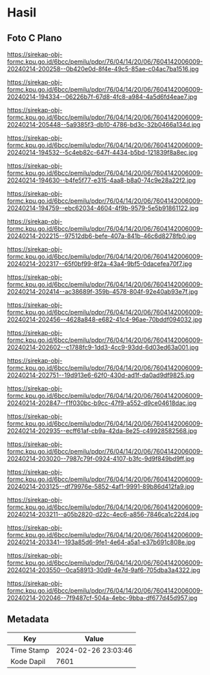 # Hasil

## Foto C Plano

https://sirekap-obj-formc.kpu.go.id/6bcc/pemilu/pdpr/76/04/14/20/06/7604142006009-20240214-200258--0b420e0d-8f4e-49c5-85ae-c04ac7ba1516.jpg

https://sirekap-obj-formc.kpu.go.id/6bcc/pemilu/pdpr/76/04/14/20/06/7604142006009-20240214-194334--06226b7f-67d8-4fc8-a984-4a5d6fd4eae7.jpg

https://sirekap-obj-formc.kpu.go.id/6bcc/pemilu/pdpr/76/04/14/20/06/7604142006009-20240214-205448--5a9385f3-db10-4786-bd3c-32b0466a134d.jpg

https://sirekap-obj-formc.kpu.go.id/6bcc/pemilu/pdpr/76/04/14/20/06/7604142006009-20240214-194532--5c4eb82c-647f-4434-b5bd-121839f8a8ec.jpg

https://sirekap-obj-formc.kpu.go.id/6bcc/pemilu/pdpr/76/04/14/20/06/7604142006009-20240214-194630--b4fe5f77-e315-4aa8-b8a0-74c9e28a22f2.jpg

https://sirekap-obj-formc.kpu.go.id/6bcc/pemilu/pdpr/76/04/14/20/06/7604142006009-20240214-194759--ebc62034-4604-4f9b-9579-5e5b91861122.jpg

https://sirekap-obj-formc.kpu.go.id/6bcc/pemilu/pdpr/76/04/14/20/06/7604142006009-20240214-202215--97512db6-befe-407a-841b-46c6d8278fb0.jpg

https://sirekap-obj-formc.kpu.go.id/6bcc/pemilu/pdpr/76/04/14/20/06/7604142006009-20240214-202317--65f0bf99-8f2a-43a4-9bf5-0dacefea70f7.jpg

https://sirekap-obj-formc.kpu.go.id/6bcc/pemilu/pdpr/76/04/14/20/06/7604142006009-20240214-202414--ac38689f-359b-4578-804f-92e40ab93e7f.jpg

https://sirekap-obj-formc.kpu.go.id/6bcc/pemilu/pdpr/76/04/14/20/06/7604142006009-20240214-202456--4628a848-e682-41c4-96ae-70bddf094032.jpg

https://sirekap-obj-formc.kpu.go.id/6bcc/pemilu/pdpr/76/04/14/20/06/7604142006009-20240214-202602--c1788fc9-1dd3-4cc9-93dd-6d03ed63a001.jpg

https://sirekap-obj-formc.kpu.go.id/6bcc/pemilu/pdpr/76/04/14/20/06/7604142006009-20240214-202751--19d913e6-62f0-430d-ad1f-da0ad9df9825.jpg

https://sirekap-obj-formc.kpu.go.id/6bcc/pemilu/pdpr/76/04/14/20/06/7604142006009-20240214-202847--f1f030bc-b9cc-47f9-a552-d9ce04618dac.jpg

https://sirekap-obj-formc.kpu.go.id/6bcc/pemilu/pdpr/76/04/14/20/06/7604142006009-20240214-202935--ecff61af-cb9a-42da-8e25-c49928582568.jpg

https://sirekap-obj-formc.kpu.go.id/6bcc/pemilu/pdpr/76/04/14/20/06/7604142006009-20240214-203020--7987c79f-0924-4107-b3fc-9d9f849bd9ff.jpg

https://sirekap-obj-formc.kpu.go.id/6bcc/pemilu/pdpr/76/04/14/20/06/7604142006009-20240214-203125--df79976e-5852-4af1-9991-89b86d412fa9.jpg

https://sirekap-obj-formc.kpu.go.id/6bcc/pemilu/pdpr/76/04/14/20/06/7604142006009-20240214-203211--a05b2820-d22c-4ec6-a856-7846ca1c22d4.jpg

https://sirekap-obj-formc.kpu.go.id/6bcc/pemilu/pdpr/76/04/14/20/06/7604142006009-20240214-203341--193a85d6-9fe1-4e64-a5a1-e37b691c808e.jpg

https://sirekap-obj-formc.kpu.go.id/6bcc/pemilu/pdpr/76/04/14/20/06/7604142006009-20240214-203550--0ca58913-30d9-4e7d-9af6-705dba3a4322.jpg

https://sirekap-obj-formc.kpu.go.id/6bcc/pemilu/pdpr/76/04/14/20/06/7604142006009-20240214-202046--7f9487cf-504a-4ebc-9bba-df677d45d957.jpg


## Metadata

| Key        | Value               |
| ---------- | ------------------- |
| Time Stamp | 2024-02-26 23:03:46 |
| Kode Dapil | 7601                |



